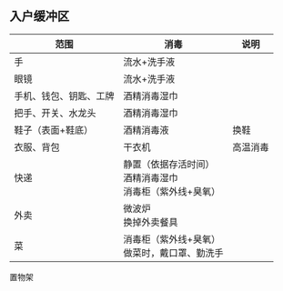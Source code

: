 ## 入户缓冲区

| 范围 | 消毒 | 说明 |
| --- | --- | --- |
| 手 | 流水+洗手液 | |
| 眼镜 | 流水+洗手液 | |
| 手机、钱包、钥匙、工牌 | 酒精消毒湿巾 | |
| 把手、开关、水龙头 | 酒精消毒湿巾 | |
| 鞋子（表面+鞋底） | 酒精消毒液 | 换鞋 |
| 衣服、背包 | 干衣机 | 高温消毒 |
| 快递 | 静置（依据存活时间）<br>酒精消毒湿巾<br>消毒柜（紫外线+臭氧） | |
| 外卖 | 微波炉<br>换掉外卖餐具 | |
| 菜 | 消毒柜（紫外线+臭氧）<br>做菜时，戴口罩、勤洗手 | |


置物架



